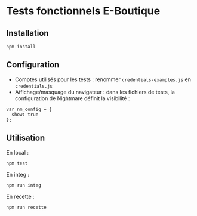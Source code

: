 # Tests fonctionnels E-Boutique

## Installation

```
npm install
```
## Configuration

* Comptes utilisés pour les tests : renommer `credentials-examples.js` en `credentials.js`
* Affichage/masquage du navigateur : dans les fichiers de tests, la configuration de Nightmare définit la visibilité :

```
var nm_config = {
  show: true
};
```

## Utilisation

En local :

```
npm test
```

En integ :

```
npm run integ
```

En recette :

```
npm run recette
```
